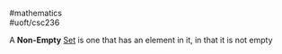 #mathematics  
#uoft/csc236 

A **Non-Empty** [Set](../../Mathematics/MAT223%20Notes/Set.md) is one that has an element in it, in that it is not empty